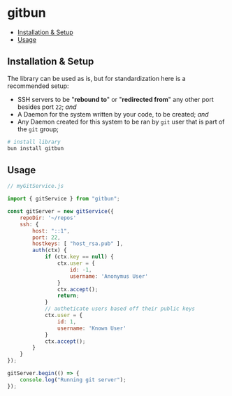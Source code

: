 # gitbun
- [Installation \& Setup](#installation--setup)
- [Usage](#usage)

## Installation & Setup

The library can be used as is, but for standardization here is a recommended setup:
- SSH servers to be "**rebound to**" or "**redirected from**" any other port besides port `22`; *and*
- A Daemon for the system written by your code, to be created; *and*
- Any Daemon created for this system to be ran by `git` user that is part of the `git` group;

```sh
# install library
bun install gitbun
```

## Usage

```js
// myGitService.js

import { gitService } from "gitbun";

const gitServer = new gitService({
	repoDir: '~/repos'
	ssh: {
		host: "::1",
		port: 22,
		hostkeys: [ "host_rsa.pub" ],
		auth(ctx) {
			if (ctx.key == null) {
				ctx.user = {
					id: -1,
					username: 'Anonymus User'
				}
				ctx.accept();
				return;
			}
			// autheticate users based off their public keys
			ctx.user = {
				id: 1,
				username: 'Known User'
			}
			ctx.accept();
		}
	}
});

gitServer.begin(() => {
	console.log("Running git server");
});
```